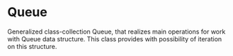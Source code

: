 # Queue
Generalized class-collection Queue, that realizes main operations for work with Queue data structure. This class provides with possibility of iteration on this structure.